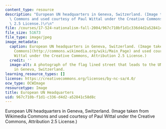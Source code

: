 ```yaml
---
content_type: resource
description: "European UN headquarters in Geneva, Switzerland. (Image taken from Wikimedia\
  \ Commons and used courtesy of Paul Wittal under the Creative Commons, Attribution\
  \ 2.5 License.)\r\n"
file: /courses/17-524-nationalism-fall-2004/967c710bf1d1c336d4d2a52841c58d8c_17-524f04.jpg
file_size: 51673
file_type: image/jpeg
image_metadata:
  caption: European UN headquarters in Geneva, Switzerland. (Image taken from [Wikimedia
    Commons](http://commons.wikimedia.org/wiki/Main_Page) and used courtesy of Paul
    Wittal under the Creative Commons, Attribution 2.5 License.)
  credit: ''
  image-alt: A photograph of the flag lined street that leads to the UN headquarters
    in Geneva, Switzerland.
learning_resource_types: []
license: https://creativecommons.org/licenses/by-nc-sa/4.0/
ocw_type: OCWImage
resourcetype: Image
title: European UN Headquarters
uid: 967c710b-f1d1-c336-d4d2-a52841c58d8c
---
```

European UN headquarters in Geneva, Switzerland. (Image taken from Wikimedia Commons and used courtesy of Paul Wittal under the Creative Commons, Attribution 2.5 License.)
